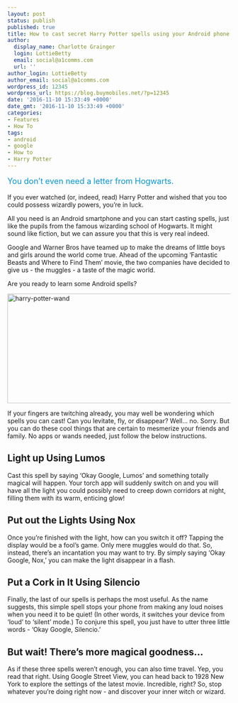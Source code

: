 ```yaml
---
layout: post
status: publish
published: true
title: How to cast secret Harry Potter spells using your Android phone
author:
  display_name: Charlotte Grainger
  login: LottieBetty
  email: social@a1comms.com
  url: ''
author_login: LottieBetty
author_email: social@a1comms.com
wordpress_id: 12345
wordpress_url: https://blog.buymobiles.net/?p=12345
date: '2016-11-10 15:33:49 +0000'
date_gmt: '2016-11-10 15:33:49 +0000'
categories:
- Features
- How To
tags:
- android
- google
- How to
- Harry Potter
---
```

<p><span class="postStandFirst" style="color: #0896d5; line-height: 26px; font-size: 18px;">You don&rsquo;t even need a letter from Hogwarts.</span></p>
<p>If you ever watched (or, indeed, read) Harry Potter and wished that you too could possess wizardly powers, you&rsquo;re in luck.</p>
<p>All you need is an Android smartphone and you can start casting spells, just like the pupils from the famous wizarding school of Hogwarts. It might sound like fiction, but we can assure you that this is very real indeed.</p>
<p>Google and Warner Bros have teamed up to make the dreams of little boys and girls around the world come true. Ahead of the upcoming &lsquo;Fantastic Beasts and Where to Find Them&rsquo; movie, the two companies have decided to give us - the muggles - a taste of the magic world.</p>
<p>Are you ready to learn some Android spells?</p>
<p><img class="aligncenter wp-image-12346" src="https://a1comms-blog-buymobiles.storage.googleapis.com/2016/11/Harry-Potter-wand.gif" alt="harry-potter-wand" width="600" height="247" /></p>
<p>If your fingers are twitching already, you may well be wondering which spells you can cast! Can you levitate, fly, or disappear? Well&hellip; no. Sorry. But you can do these cool things that are certain to mesmerize your friends and family. No apps or wands needed, just follow the below instructions.</p>
<h2>Light up Using Lumos</h2>
<p>Cast this spell by saying &lsquo;Okay Google, Lumos&rsquo; and something totally magical will happen. Your torch app will suddenly switch on and you will have all the light you could possibly need to creep down corridors at night, filling them with its warm, enticing glow!</p>
<h2>Put out the Lights Using Nox</h2>
<p>Once you&rsquo;re finished with the light, how can you switch it off? Tapping the display would be a fool&rsquo;s game. Only mere muggles would do that. So, instead, there&rsquo;s an incantation you may want to try. By simply saying &lsquo;Okay Google, Nox,&rsquo; you can make the light disappear in a flash.</p>
<h2>Put a Cork in It Using Silencio</h2>
<p>Finally, the last of our spells is perhaps the most useful. As the name suggests, this simple spell stops your phone from making any loud noises when you need it to be quiet! (In other words, it switches your device from &lsquo;loud&rsquo; to &lsquo;silent&rsquo; mode.) To conjure this spell, you just have to utter three little words - &lsquo;Okay Google, Silencio.&rsquo;</p>
<h2>But wait! There&rsquo;s more magical goodness&hellip;</h2>
<p>As if these three spells weren&rsquo;t enough, you can also time travel. Yep, you read that right. Using Google Street View, you can head back to 1928 New York to explore the settings of the latest movie. Incredible, right? So, stop whatever you&rsquo;re doing right now - and discover your inner witch or wizard.</p>
